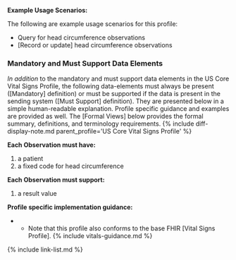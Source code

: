 
**Example Usage Scenarios:**

The following are example usage scenarios for this profile:

- Query for head circumference observations
- [Record or update] head circumference observations

### Mandatory and Must Support Data Elements

*In addition* to the mandatory and must support data elements in the US Core Vital Signs Profile, the following data-elements must always be present ([Mandatory] definition) or must be supported if the data is present in the sending system ([Must Support] definition). They are presented below in a simple human-readable explanation. Profile specific guidance and examples are provided as well.  The [Formal Views] below provides the  formal summary, definitions, and terminology requirements.  {% include diff-display-note.md parent_profile='US Core Vital Signs Profile' %}

**Each Observation must have:**

1. a patient
1. a fixed code for head circumference

**Each Observation must support:**

1.  a result value

**Profile specific implementation guidance:**

- - Note that this profile also conforms to the base FHIR [Vital Signs Profile].
{% include vitals-guidance.md %}

{% include link-list.md %}
